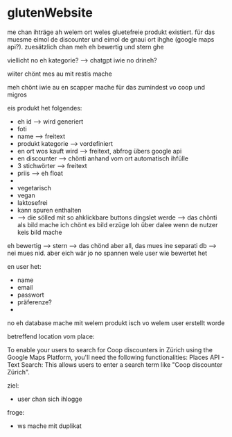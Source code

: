 # glutenWebsite

me chan ihträge ah welem ort weles gluetefreie produkt existiert. für das muesme eimol 
de discounter und eimol de gnaui ort ihghe (google maps api?). zuesätzlich chan meh eh bewertig und stern ghe



viellicht no eh kategorie?
--> chatgpt iwie no drineh?


wiiter chönt mes au mit restis mache

meh chönt iwie au en scapper mache für das zumindest vo coop und migros



eis produkt het folgendes:
 - eh id --> wird generiert
 - foti
 - name --> freitext
 - produkt kategorie --> vordefiniert
 - en ort wos kauft wird --> freitext, abfrog übers google api
 - en discounter --> chönti anhand vom ort automatisch ihfülle
 - 3 stichwörter --> freitext
 - priis --> eh float
 - 
 - vegetarisch
 - vegan
 - laktosefrei
 - kann spuren enthalten
 - --> die sölled mit so ahklickbare buttons dingslet werde --> das chönti als bild mache
ich chönt es bild erzüge loh über dalee wenn de nutzer keis bild mache

eh bewertig --> stern --> das chönd aber all, das mues ine separati db --> nei mues nid. aber eich wär jo no spannen
 wele user wie bewertet het


en user het: 
 - name
 - email
 - passwort
 - präferenze?
 - 


no eh database mache mit welem produkt isch vo welem user erstellt worde









betreffend location vom place:

To enable your users to search for Coop discounters in Zürich using the Google Maps Platform, you'll need the following functionalities:
Places API - Text Search: This allows users to enter a search term like "Coop discounter Zürich".


ziel: 
 - user chan sich ihlogge


froge:
 - ws mache mit duplikat